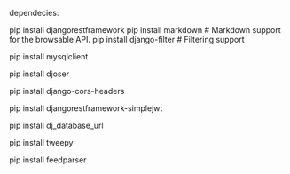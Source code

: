 dependecies:

pip install djangorestframework
pip install markdown # Markdown support for the browsable API.
pip install django-filter # Filtering support

pip install mysqlclient

pip install djoser

pip install django-cors-headers

pip install djangorestframework-simplejwt

pip install dj_database_url

pip install tweepy

pip install feedparser 

